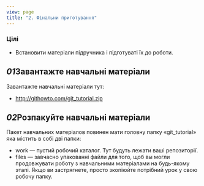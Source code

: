 ```yaml
---
view: page
title: "2. Фінальни приготування"
---
```


<h3>Цілі</h3>

<ul><li>Встановити матеріали підручника і підготуваті їх до роботи.</li></ul>

<h2><em>01</em>Завантажте навчальні матеріали</h2>

<p>Завантажте навчальні матеріали тут:</p>

<ul>
<li><a href="http://githowto.com/git_tutorial.zip">http://githowto.com/git_tutorial.zip</a></li>
</ul>

<h2><em>02</em>Розпакуйте навчальні матеріали</h2>

<p>Пакет навчальних матеріалов повинен мати головну папку «git_tutorial» яка містить в собі дві папки:</p>

<ul>
<li>work — пустий робочий каталог. Тут будуть лежати ваші репозиторії.</li>
<li>files — завчасно упакованні файли для того, щоб вы могли продовжувати роботу з навчальними матеріалами на будь-якому этапі. Якщо ви застрягнете, просто зкопіюйте потрібний урок у свою робочу папку.</li>
</ul>